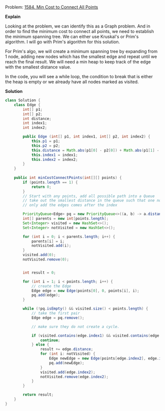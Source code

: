 Problem: [1584. Min Cost to Connect All Points](https://leetcode.com/problems/min-cost-to-connect-all-points/description/)

<strong>Explain</strong>

Looking at the problem, we can identify this as a Graph problem. And in order to find the minimum cost to connect all points, we need to establish the minimum spanning tree.
We can either use Kruskal's or Prim's algorithm. I will go with Prim's algorithm for this solution.

For Prim's algo, we will create a minimum spanning tree by expanding from 1 node, adding new nodes which has the smallest edge and repeat until we reach the final result.
We will need a min heap to keep track of the edge with the smallest distance value.

In the code, you will see a while loop, the condition to break that is either the heap is empty or we already have all nodes marked as visited.



<strong>Solution</strong>
```java
class Solution {
    class Edge {
        int[] p1;
        int[] p2;
        int distance;
        int index1;
        int index2;

        public Edge (int[] p1, int index1, int[] p2, int index2) {
            this.p1 = p1;
            this.p2 = p2;
            this.distance = Math.abs(p1[0] - p2[0]) + Math.abs(p1[1] - p2[1]);
            this.index1 = index1;
            this.index2 = index2;
        }
    }
    
    public int minCostConnectPoints(int[][] points) {
        if (points.length == 1) {
            return 0;
        }
        // Start with any points, add all possible path into a Queue
        // take out the smallest distance in the queue such that one node is in the connected and on is not
        // only add the edges comes after the index

        PriorityQueue<Edge> pq = new PriorityQueue<>((a, b) -> a.distance - b.distance);
        int[] parents = new int[points.length];
        Set<Integer> visited = new HashSet<>();
        Set<Integer> notVisited = new HashSet<>();

        for (int i = 0; i < parents.length; i++) {
            parents[i] = i;
            notVisited.add(i);
        }
        visited.add(0);
        notVisited.remove(0);


        int result = 0;

        for (int i = 1; i < points.length; i++) {
            // create the Edge
            Edge edge = new Edge(points[0], 0, points[i], i);
            pq.add(edge);
        }

        while (!pq.isEmpty() && visited.size() < points.length) {
            // take the first pair
            Edge edge = pq.remove();

            // make sure they do not create a cycle.

            if (visited.contains(edge.index1) && visited.contains(edge.index2)) {
                continue;
            } else {
                result += edge.distance;
                for (int i: notVisited) {
                    Edge newEdge = new Edge(points[edge.index2], edge.index2, points[i], i);
                    pq.add(newEdge);
                }
                visited.add(edge.index2);
                notVisited.remove(edge.index2);
            }
        }

        return result;
    }
}
```
